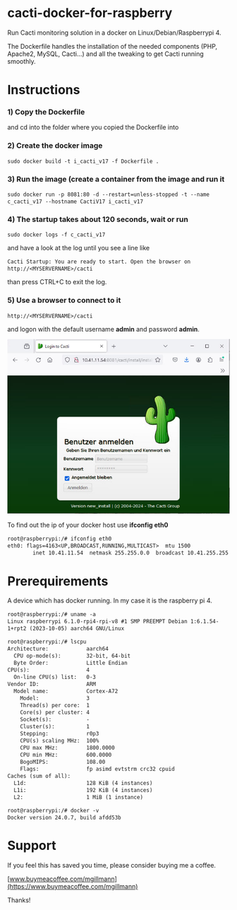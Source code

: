 # cacti-docker-for-raspberry
Run Cacti monitoring solution in a docker on Linux/Debian/Raspberrypi 4.

The Dockerfile handles the installation of the needed components (PHP, Apache2, MySQL, Cacti...) and all the tweaking to get Cacti running smoothly.

# Instructions

### 1) Copy the Dockerfile 
and cd into the folder where you copied the Dockerfile into

### 2) Create the docker image
```
sudo docker build -t i_cacti_v17 -f Dockerfile .
```

### 3) Run the image (create a container from the image and run it
```
sudo docker run -p 8081:80 -d --restart=unless-stopped -t --name c_cacti_v17 --hostname CactiV17 i_cacti_v17
```

### 4) The startup takes about 120 seconds, wait or run
```
sudo docker logs -f c_cacti_v17
```
and have a look at the log until you see a line like
```
Cacti Startup: You are ready to start. Open the browser on http://<MYSERVERNAME>/cacti
```
than press CTRL+C to exit the log.

### 5) Use a browser to connect to it
```
http://<MYSERVERNAME>/cacti
```
and logon with the default username **admin** and password **admin**.

![Browser Startup](https://github.com/MartinGillmann/cacti-docker-for-raspberry/blob/361c60a1887bb2b7c44f76e456d4397a1c81cb08/Images/Cacti_startup.jpg)

To find out the ip of your docker host use **ifconfig eth0**
```
root@raspberrypi:/# ifconfig eth0
eth0: flags=4163<UP,BROADCAST,RUNNING,MULTICAST>  mtu 1500
        inet 10.41.11.54  netmask 255.255.0.0  broadcast 10.41.255.255
```

# Prerequirements
A device which has docker running. In my case it is the raspberry pi 4.
```
root@raspberrypi:/# uname -a
Linux raspberrypi 6.1.0-rpi4-rpi-v8 #1 SMP PREEMPT Debian 1:6.1.54-1+rpt2 (2023-10-05) aarch64 GNU/Linux
```
```
root@raspberrypi:/# lscpu
Architecture:            aarch64
  CPU op-mode(s):        32-bit, 64-bit
  Byte Order:            Little Endian
CPU(s):                  4
  On-line CPU(s) list:   0-3
Vendor ID:               ARM
  Model name:            Cortex-A72
    Model:               3
    Thread(s) per core:  1
    Core(s) per cluster: 4
    Socket(s):           -
    Cluster(s):          1
    Stepping:            r0p3
    CPU(s) scaling MHz:  100%
    CPU max MHz:         1800.0000
    CPU min MHz:         600.0000
    BogoMIPS:            108.00
    Flags:               fp asimd evtstrm crc32 cpuid
Caches (sum of all):
  L1d:                   128 KiB (4 instances)
  L1i:                   192 KiB (4 instances)
  L2:                    1 MiB (1 instance)
```
```
root@raspberrypi:/# docker -v
Docker version 24.0.7, build afdd53b
```

# Support
If you feel this has saved you time, please consider buying me a coffee.

[www.buymeacoffee.com/mgillmann](https://www.buymeacoffee.com/mgillmann)

Thanks!



